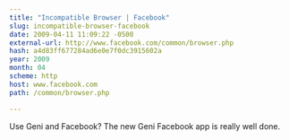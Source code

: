 ```yaml
---
title: "Incompatible Browser | Facebook"
slug: incompatible-browser-facebook
date: 2009-04-11 11:09:22 -0500
external-url: http://www.facebook.com/common/browser.php
hash: a4d83ff677284ad6e0e7f0dc3915602a
year: 2009
month: 04
scheme: http
host: www.facebook.com
path: /common/browser.php

---
```


Use Geni and Facebook? The new Geni Facebook app is really well done. 
